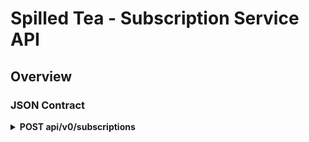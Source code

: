 # Spilled Tea - Subscription Service API

## Overview

### JSON Contract
<details>
  <summary> <b>POST api/v0/subscriptions </b></summary><br/>

Description: Create a new subscription.

Requirements: Must provide valid data and datatypes as follows:
- title [String]
- price [Float]
- frequency [Integer] (Options: 0 = weekly, 1 = monthly, 2 = qu
arterly, 3 = annually)
- customer_id [Integer]
- tea_id [Integer]
<br/><br/>

Request Body Example:

```
{
  "title": "Monthly Tea is Fundamental",
  "price": 9.99,
  "frequency": 1,
  "customer_id": 1,
  "tea_id": 7
}
```
---
<details>
<summary>Successful Response Example:</summary>

```
{
  "data": {
    "id": "1",
    "type": "subscription",
    "attributes": {
      "title": "Monthly Tea is Fundamental",
      "price": 9.99,
      "status": "active",
      "frequency": "monthly",
      "tea_id": 7,
      "customer_id": 1
    }
  }
}
```

**Status Code:** 

The subscription has not been successfully created due to invalid ids, invalid data types, or missing values. The response contains the detailed error message.
</details>

---
<details>
<summary>Error Response Example:</summary>

```
{
  
}
```

**Status Code:** 201 (Created) 

The subscription has been successfully created. The response contains the newly created subscription's details with the status set to "active" as a default.
</details>